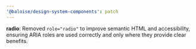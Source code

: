 ```yaml
---
'@baloise/design-system-components': patch
---
```


**radio**: Removed `role="radio"` to improve semantic HTML and accessibility, ensuring ARIA roles are used correctly and only where they provide clear benefits.
